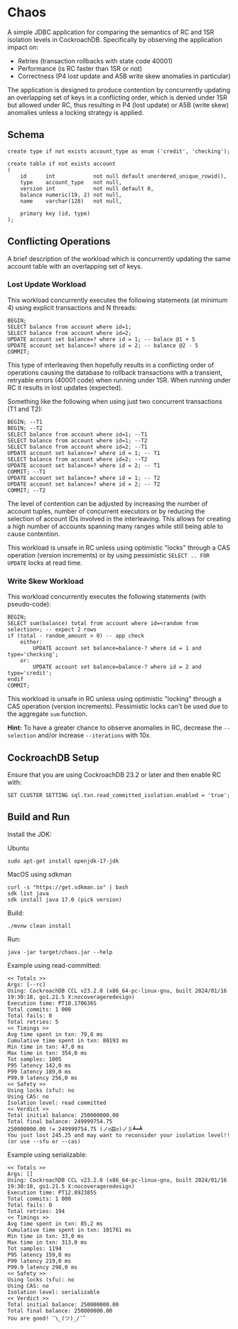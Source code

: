 # Chaos

A simple JDBC application for comparing the semantics of RC and 1SR isolation 
levels in CockroachDB. Specifically by observing the application impact on:

- Retries (transaction rollbacks with state code 40001)
- Performance (is RC faster than 1SR or not)
- Correctness (P4 lost update and A5B write skew anomalies in particular)

The application is designed to produce contention by concurrently updating an 
overlapping set of keys in a conflicting order, which is denied under 1SR 
but allowed under RC, thus resulting in P4 (lost update) or A5B (write skew) 
anomalies unless a locking strategy is applied. 

## Schema 

    create type if not exists account_type as enum ('credit', 'checking');
    
    create table if not exists account
    (
        id      int            not null default unordered_unique_rowid(),
        type    account_type   not null,
        version int            not null default 0,
        balance numeric(19, 2) not null,
        name    varchar(128)   not null,
    
        primary key (id, type)
    );

## Conflicting Operations

A brief description of the workload which is concurrently updating the same
account table with an overlapping set of keys.

### Lost Update Workload

This workload concurrently executes the following statements (at minimum 4) using 
explicit transactions and N threads:

    BEGIN; 
    SELECT balance from account where id=1;
    SELECT balance from account where id=2;
    UPDATE account set balance=? where id = 1; -- balace @1 + 5
    UPDATE account set balance=? where id = 2; -- balance @2 - 5
    COMMIT;

This type of interleaving then hopefully results in a conflicting order 
of operations causing the database to rollback transactions with a transient, 
retryable errors (40001 code) when running under 1SR. When running under RC
it results in lost updates (expected).

Something like the following when using just two concurrent transactions (T1 and T2):

    BEGIN; --T1 
    BEGIN; --T2 
    SELECT balance from account where id=1; --T1
    SELECT balance from account where id=1; --T2
    SELECT balance from account where id=2; --T1
    UPDATE account set balance=? where id = 1; -- T1
    SELECT balance from account where id=2; --T2
    UPDATE account set balance=? where id = 2; -- T1
    COMMIT; --T1
    UPDATE account set balance=? where id = 1; -- T2
    UPDATE account set balance=? where id = 2; -- T2
    COMMIT; --T2

The level of contention can be adjusted by increasing the number of account tuples,
number of concurrent executors or by reducing the selection of account IDs involved 
in the interleaving. This allows for creating a high number of accounts spanning 
many ranges while still being able to cause contention.

This workload is unsafe in RC unless using optimistic "locks" through a CAS operation 
(version increments) or by using pessimistic `SELECT .. FOR UPDATE` locks at read time.

### Write Skew Workload

This workload concurrently executes the following statements (with pseudo-code):

    BEGIN; 
    SELECT sum(balance) total from account where id=<random from selection>; -- expect 2 rows
    if (total - random_amount > 0) -- app check
        either:
            UPDATE account set balance=balance-? where id = 1 and type='checking'; 
        or:
            UPDATE account set balance=balance-? where id = 2 and type='credit'; 
    endif
    COMMIT;

This workload is unsafe in RC unless using optimistic "locking" through a CAS operation
(version increments). Pessimistic locks can't be used due to the aggregate `sum` function.

**Hint:** To have a greater chance to observe anomalies in RC, decrease the `--selection` and/or
increase `--iterations` with 10x.

## CockroachDB Setup

Ensure that you are using CockroachDB 23.2 or later and then enable RC with:

    SET CLUSTER SETTING sql.txn.read_committed_isolation.enabled = 'true';

## Build and Run

Install the JDK:

Ubuntu
    
    sudo apt-get install openjdk-17-jdk

MacOS using sdkman

    curl -s "https://get.sdkman.io" | bash
    sdk list java
    sdk install java 17.0 (pick version)  

Build:

    ./mvnw clean install

Run:

    java -jar target/chaos.jar --help

Example using read-committed:

    << Totals >>
    Args: [--rc]
    Using: CockroachDB CCL v23.2.0 (x86_64-pc-linux-gnu, built 2024/01/16 19:30:18, go1.21.5 X:nocoverageredesign)
    Execution time: PT10.170636S
    Total commits: 1 000
    Total fails: 0
    Total retries: 5
    << Timings >>
    Avg time spent in txn: 79,8 ms
    Cumulative time spent in txn: 80193 ms
    Min time in txn: 47,0 ms
    Max time in txn: 354,0 ms
    Tot samples: 1005
    P95 latency 142,0 ms
    P99 latency 189,0 ms
    P99.9 latency 256,0 ms
    << Safety >>
    Using locks (sfu): no
    Using CAS: no
    Isolation level: read committed
    << Verdict >>
    Total initial balance: 250000000.00
    Total final balance: 249999754.75
    250000000.00 != 249999754.75 (ノಠ益ಠ)ノ彡┻━┻
    You just lost 245.25 and may want to reconsider your isolation level!! (or use --sfu or --cas)

Example using serializable:

    << Totals >>
    Args: []
    Using: CockroachDB CCL v23.2.0 (x86_64-pc-linux-gnu, built 2024/01/16 19:30:18, go1.21.5 X:nocoverageredesign)
    Execution time: PT12.892385S
    Total commits: 1 000
    Total fails: 0
    Total retries: 194
    << Timings >>
    Avg time spent in txn: 85,2 ms
    Cumulative time spent in txn: 101761 ms
    Min time in txn: 33,0 ms
    Max time in txn: 313,0 ms
    Tot samples: 1194
    P95 latency 159,0 ms
    P99 latency 219,0 ms
    P99.9 latency 298,0 ms
    << Safety >>
    Using locks (sfu): no
    Using CAS: no
    Isolation level: serializable
    << Verdict >>
    Total initial balance: 250000000.00
    Total final balance: 250000000.00
    You are good! ¯\_(ツ)_/¯̑̑
    
